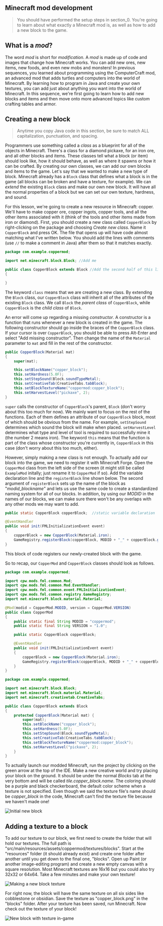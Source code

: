 ## Minecraft mod development
>You should have performed the setup steps in section_0. You're going to learn about what exactly a Minecraft mod is, as well as how to add a new block to the game.

## What is a _mod_?
The word _mod_ is short for _modification_. A _mod_ is made up of code and images that change how Minecraft works. You can add new ores, new items, new foods, and even new mobs and monsters! In previous sequences, you learned about programming using the ComputerCraft mod, an advanced mod that adds turtles and computers into the world of Minecraft. By learning how to program in Java and create your own textures, you can add just about anything you want into the world of Minecraft. In this sequence, we're first going to learn how to add new blocks and items and then move onto more advanced topics like custom crafting tables and armor.

## Creating a new block

>Anytime you copy Java code in this section, be sure to match ALL capitalization, punctuation, and spacing.

Programmers use something called a _class_ as a blueprint for all of the objects in Minecraft. There's a class for a diamond pickaxe, for an iron ore, and all other blocks and items. These classes tell what a block (or item) should look like, how it should behave, as well as where it spawns or how it can be crafted. By creating our own classes, we can add our own blocks and items to the game. Let's say that we wanted to make a new type of block. Minecraft already has a `Block` class that defines what a block is in the game (all blocks can be broken and have a texture, for example). We can _extend_ the existing `Block` class and make our own new block. It will have all the normal properties of a block but we can set our own texture, hardness, and sound.

For this lesson, we're going to create a new resource in Minecraft: copper. We'll have to make copper ore, copper ingots, copper tools, and all the other items associated with it (think of the tools and other items made from iron or diamond). First, you should create a new class called `CopperBlock` by right-clicking on the package and choosing _Create new class_. Name it `CopperBlock` and press OK. The file that opens up will have code almost matching what I've written below. You should add the lines with comments (use `//` to make a comment in Java) after them so that it matches exactly.

```java
package com.example.coppermod;

import net.minecraft.block.Block; //Add me

public class CopperBlock extends Block //Add the second half of this line
{

}
```
The keyword `class` means that we are creating a new class. By extending the `Block` class, our `CopperBlock` class will inherit all of the attributes of the existing `Block` class. We call `Block` the _parent class_ of `CopperBlock`, while `CopperBlock` is the _child class_ of `Block`.

An error will come up regarding a missing _constructor_. A constructor is a function that runs whenever a new block is created in the game. The following constructor should go inside the braces of the `CopperBlock` class. If your cursor is over `CopperBlock`, you should be able to press Alt-Enter and select "Add missing constructor". Then change the name of the `Material` parameter to `mat` and fill in the rest of the constructor.

```java
public CopperBlock(Material mat)
{
    super(mat);

    this.setBlockName("copper_block");
    this.setHardness(5.0F);
    this.setStepSound(Block.soundTypeMetal);
    this.setCreativeTab(CreativeTabs.tabBlock);
    this.setBlockTextureName("coppermod:copper_block");
    this.setHarvestLevel("pickaxe", 2);
}
```
`super` calls the constructor of `CopperBlock`'s parent, `Block` (don't worry about this too much for now). We mainly want to focus on the rest of the functions. Each of them defines an attribute of our `CopperBlock` block, most of which should be obvious from the name. For example, `setStepSound` determines which sound the block will make when placed. `setHarvestLevel` determines what type and level of tool is required to successfully mine it (the number 2 means iron). The keyword `this` means that the function is part of the class whose constructor you're currently in, `CopperBlock` in this case (don't worry about this too much, either).

However, simply making a new class is not enough. To actually add our block into the game, we need to register it with Minecraft Forge. Open the `CopperMod` class from the left side of the screen (it might still be called `ExampleMod` initally; just rename it to `CopperMod` if so). Add the variable declaration line and the `registerBlock` line shown below. The second argument of `registerBlock` sets up the name of the block as "_modid_\__blockname_" and lets us use the same code to create a standardized naming system for all of our blocks. In addition, by using our _MODID_ in the names of our blocks, we can make sure there won't be any overlaps with any other mods we may want to add.

```java
public static CopperBlock copperBlock;  //static variable declaration

@EventHandler
public void init(FMLInitializationEvent event)
{
    copperBlock = new CopperBlock(Material.iron);
    GameRegistry.registerBlock(copperBlock, MODID + "_" + copperBlock.getUnlocalizedName());
}
```
This block of code registers our newly-created block with the game.

So to recap, our `CopperMod` and `CopperBlock` classes should look as follows.

```java
package com.example.coppermod;

import cpw.mods.fml.common.Mod;
import cpw.mods.fml.common.Mod.EventHandler;
import cpw.mods.fml.common.event.FMLInitializationEvent;
import cpw.mods.fml.common.registry.GameRegistry;
import net.minecraft.block.material.Material;

@Mod(modid = CopperMod.MODID, version = CopperMod.VERSION)
public class CopperMod
{
    public static final String MODID = "coppermod";
    public static final String VERSION = "1.0";

    public static CopperBlock copperBlock;

    @EventHandler
    public void init(FMLInitializationEvent event)
    {
        copperBlock = new CopperBlock(Material.iron);
        GameRegistry.registerBlock(copperBlock, MODID + "_" + copperBlock.getUnlocalizedName());
    }
}
```

```java
package com.example.coppermod;

import net.minecraft.block.Block;
import net.minecraft.block.material.Material;
import net.minecraft.creativetab.CreativeTabs;

public class CopperBlock extends Block
{
    protected CopperBlock(Material mat) {
        super(mat);
        this.setBlockName("copper_block");
        this.setHardness(5.0F);
        this.setStepSound(Block.soundTypeMetal);
        this.setCreativeTab(CreativeTabs.tabBlock);
        this.setBlockTextureName("coppermod:copper_block");
        this.setHarvestLevel("pickaxe", 2);
    }
}
```

To actually launch our modded Minecraft, run the project by clicking on the green arrow at the top of the IDE. Make a new creative world and try placing your block on the ground. It should be under the normal _Blocks_ tab at the very bottom and will be called _tile.copper_block.name_. The coloring should be a purple and black checkerboard, the default color scheme when a texture is not specified. Even though we said the texture file's name should be _copper\_block_ in the code, Minecraft can't find the texture file because we haven't made one!

![Initial new block](images/section_1/block_initial.png)

## Adding a texture to a block

To add our texture to our block, we first need to create the folder that will hold our textures. The full path is "src/main/resources/assets/coppermod/textures/blocks". Start at the "resources" folder (it should already exist) and create one folder after another until you get down to the final one, "blocks". Open up Paint (or another image-editing program) and create a new empty canvas with a square resolution. Most Minecraft textures are 16x16 but you could also try 32x32 or 64x64. Take a few minutes and make your own texture!

![Making a new block texture](images/section_1/block_texture.png)

For right now, the block will have the same texture on all six sides like cobblestone or obsidian. Save the texture as "copper_block.png" in the "blocks" folder. After your texture has been saved, run Minecraft. Now check out the texture of your block!

![New block with texture in-game](images/section_1/block_texture_ingame.png)
